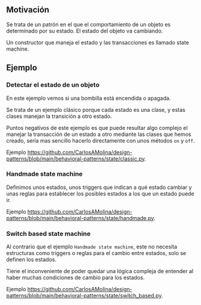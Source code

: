 ## Motivación

Se trata de un patrón en el que el comportamiento de un objeto es determinado por su estado. El estado del objeto va cambiando.

Un constructor que maneja el estado y las transacciones es llamado state machine.

## Ejemplo

### Detectar el estado de un objeto

En este ejemplo vemos si una bombilla está encendida o apagada.

Se trata de un ejemplo clásico porque cada estado es una clase, y estas clases manejan la transición a otro estado.

Puntos negativos de este ejemplo es que puede resultar algo complejo el manejar la transacción de un estado a otro mediante las clases que hemos creado, sería mas sencillo hacerlo directamente con unos métodos `on` y `off`.

Ejemplo <https://github.com/CarlosAMolina/design-patterns/blob/main/behavioral-patterns/state/classic.py>.

### Handmade state machine

Definimos unos estados, unos triggers que indican a qué estado cambiar y unas reglas para establecer los posibles estados a los que un estado puede ir.

Ejemplo <https://github.com/CarlosAMolina/design-patterns/blob/main/behavioral-patterns/state/handmade.py>.

### Switch based state machine

Al contrario que el ejemplo `Handmade state machine`, este no necesita estructuras como triggers o reglas para el cambio entre estados, solo se definen los estados.

Tiene el inconveniente de poder quedar una lógica compleja de entender al haber muchas condiciones de cambio para los estados.

Ejemplo <https://github.com/CarlosAMolina/design-patterns/blob/main/behavioral-patterns/state/switch_based.py>.


